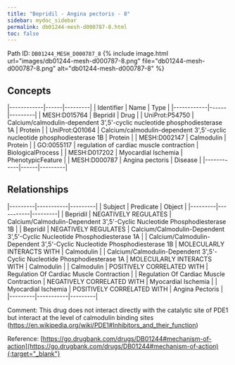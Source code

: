 ```yaml
---
title: "Bepridil - Angina pectoris - 8"
sidebar: mydoc_sidebar
permalink: db01244-mesh-d000787-8.html
toc: false 
---
```



Path ID: `DB01244_MESH_D000787_8`
{% include image.html url="images/db01244-mesh-d000787-8.png" file="db01244-mesh-d000787-8.png" alt="db01244-mesh-d000787-8" %}

## Concepts

|------------|------|---------|
| Identifier | Name | Type    |
|------------|------|---------|
| MESH:D015764 | Bepridil | Drug |
| UniProt:P54750 | Calcium/calmodulin-dependent 3',5'-cyclic nucleotide phosphodiesterase 1A | Protein |
| UniProt:Q01064 | Calcium/calmodulin-dependent 3',5'-cyclic nucleotide phosphodiesterase 1B | Protein |
| MESH:D002147 | Calmodulin | Protein |
| GO:0055117 | regulation of cardiac muscle contraction | BiologicalProcess |
| MESH:D017202 | Myocardial Ischemia | PhenotypicFeature |
| MESH:D000787 | Angina pectoris | Disease |
|------------|------|---------|

## Relationships

|---------|-----------|---------|
| Subject | Predicate | Object  |
|---------|-----------|---------|
| Bepridil | NEGATIVELY REGULATES | Calcium/Calmodulin-Dependent 3',5'-Cyclic Nucleotide Phosphodiesterase 1B |
| Bepridil | NEGATIVELY REGULATES | Calcium/Calmodulin-Dependent 3',5'-Cyclic Nucleotide Phosphodiesterase 1A |
| Calcium/Calmodulin-Dependent 3',5'-Cyclic Nucleotide Phosphodiesterase 1B | MOLECULARLY INTERACTS WITH | Calmodulin |
| Calcium/Calmodulin-Dependent 3',5'-Cyclic Nucleotide Phosphodiesterase 1A | MOLECULARLY INTERACTS WITH | Calmodulin |
| Calmodulin | POSITIVELY CORRELATED WITH | Regulation Of Cardiac Muscle Contraction |
| Regulation Of Cardiac Muscle Contraction | NEGATIVELY CORRELATED WITH | Myocardial Ischemia |
| Myocardial Ischemia | POSITIVELY CORRELATED WITH | Angina Pectoris |
|---------|-----------|---------|

Comment: This drug does not interact directly with the catalytic site of PDE1 but interact at the level of calmodulin binding sites (https://en.wikipedia.org/wiki/PDE1#Inhibitors_and_their_function)

Reference: [https://go.drugbank.com/drugs/DB01244#mechanism-of-action](https://go.drugbank.com/drugs/DB01244#mechanism-of-action){:target="_blank"}